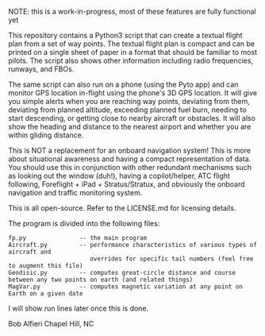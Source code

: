 NOTE: this is a work-in-progress, most of these features are fully functional yet

This repository contains a Python3 script that can create a textual flight plan from a set of way points.  The textual flight plan is compact and can be printed on a single sheet of paper in a format that should be familiar to most pilots.  The script also shows other information including radio frequencies, runways, and FBOs.

The same script can also run on a phone (using the Pyto app) and can monitor GPS location in-flight using the phone's 3D GPS location.  It will give you simple alerts when you are reaching way points, deviating from them, deviating from planned altitude, exceeding planned fuel burn, needing to start descending, or getting close to nearby aircraft or obstacles.  It will also show the heading and distance to the nearest airport and whether you are within gliding distance. 

This is NOT a replacement for an onboard navigation system! This is more about situational awareness and having a compact representation of data.  You should use this in conjunction with other redundant mechanisms such as looking out the window (duh!), having a copilot/helper, ATC flight following, Foreflight + iPad + Stratus/Stratux, and obviously the onboard navigation and traffic monitoring system.

This is all open-source.  Refer to the LICENSE.md for licensing details.  

The program is divided into the following files:
  
    fp.py               -- the main program
    Aircraft.py         -- performance characteristics of various types of aircraft and 
                           overrides for specific tail numbers (feel free to augment this file)
    Geodisic.py         -- computes great-circle distance and course between any two points on earth (and related things)
    MagVar.py           -- computes magnetic variation at any point on Earth on a given date

I will show run lines later once this is done.

Bob Alfieri
Chapel Hill, NC
